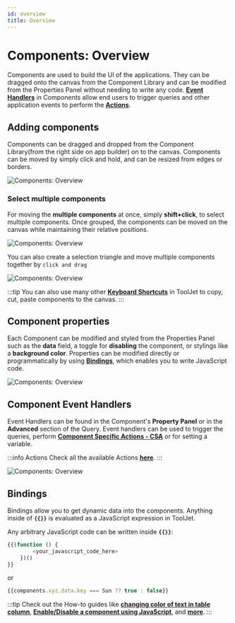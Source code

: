 ```yaml
---
id: overview
title: Overview
---
```


# Components: Overview

Components are used to build the UI of the applications. They can be dragged onto the canvas from the Component Library and can be modified from the Properties Panel without needing to write any code. **[Event Handlers](/docs/widgets/overview/#component-event-handlers)** in Components allow end users to trigger queries and other application events to perform the **[Actions](/docs/category/actions-reference)**.

## Adding components

Components can be dragged and dropped from the Component Library(from the right side on app builder) on to the canvas. Components can be moved by simply click and hold, and can be resized from edges or borders.

<div style={{textAlign: 'center'}}>

<img className="screenshot-full" src="/img/widgets/overview/dragv2.gif" alt="Components: Overview" />

</div>

### Select multiple components

For moving the **multiple components** at once, simply **shift+click**, to select multiple components. Once grouped, the components can be moved on the canvas while maintaining their relative positions.

<div style={{textAlign: 'center'}}>

<img className="screenshot-full" src="/img/widgets/overview/selectv2.gif" alt="Components: Overview" />

</div>

You can also create a selection triangle and move multiple components together by `click and drag`

<div style={{textAlign: 'center'}}>

<img className="screenshot-full" src="/img/widgets/overview/dragselv2.gif" alt="Components: Overview" />

</div>

:::tip
You can also use many other **[Keyboard Shortcuts](/docs/tutorial/keyboard-shortcuts)** in ToolJet to copy, cut, paste components to the canvas.
:::

## Component properties

Each Component can be modified and styled from the Properties Panel such as the **data** field, a toggle for **disabling** the component, or stylings like a **background color**. Properties can be modified directly or programmatically by using **[Bindings](#bindings)**, which enables you to write JavaScript code.

<div style={{textAlign: 'center'}}>

<img className="screenshot-full" src="/img/widgets/overview/props.png" alt="Components: Overview" />

</div>

## Component Event Handlers

Event Handlers can be found in the Component's **Property Panel** or in the **Advanced** section of the Query. Event handlers can be used to trigger the queries, perform **[Component Specific Actions - CSA](/docs/actions/control-component)** or for setting a variable.

:::info Actions
Check all the available Actions **[here](/docs/category/actions-reference)**.
:::

<div style={{textAlign: 'center'}}>

<img className="screenshot-full" src="/img/widgets/overview/events.png" alt="Components: Overview" />

</div>

## Bindings

Bindings allow you to get dynamic data into the components. Anything inside of **`{{}}`** is evaluated as a JavaScript expression in ToolJet.

Any arbitrary JavaScript code can be written inside **`{{}}`**:

```js
{{(function () {
        <your_javascript_code_here>
    })()
}}
```

or

```js
{{components.xyz.data.key === Sun ?? true : false}}
```

:::tip
Check out the How-to guides like **[changing color of text in table column](/docs/how-to/access-cellvalue-rowdata)**, **[Enable/Disable a component using JavaScript](/docs/how-to/access-currentuser)**, and **[more](/docs/category/how-to)**.
:::
